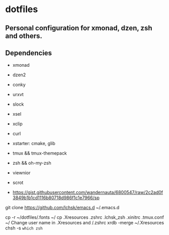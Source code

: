 # dotfiles
## Personal configuration for xmonad, dzen, zsh and others.

## Dependencies

* xmonad

* dzen2

* conky

* urxvt

* slock

* xsel

* xclip

* curl

* xstarter: cmake, glib

* tmux && tmux-themepack

* zsh && oh-my-zsh

* viewnior

* scrot

* https://gist.githubusercontent.com/wandernauta/6800547/raw/2c2ad0f3849b1b1cd1116b80718d986f1c1e7966/sp

git clone https://github.com/lchsk/emacs.d ~/.emacs.d

cp -r ~/dotfiles/.fonts ~/
cp .Xresources .zshrc .lchsk_zsh .xinitrc .tmux.conf ~/
Change user name in .Xresources and /.zshrc
xrdb -merge ~/.Xresources
chsh -s `which zsh`
